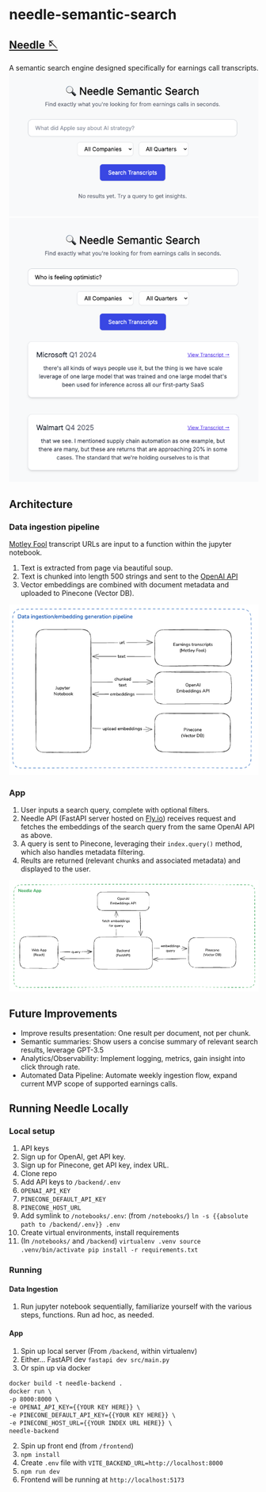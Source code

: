 # needle-semantic-search
## [Needle 🪡](https://needle-semantic-search.vercel.app/)
A semantic search engine designed specifically for earnings call transcripts.
<img src="docs/app_1.png">
<img src="docs/app_2.png">

## Architecture
### Data ingestion pipeline
[Motley Fool](https://www.fool.com/) transcript URLs are input to a function within the jupyter notebook.
1. Text is extracted from page via beautiful soup.
2. Text is chunked into length 500 strings and sent to the [OpenAI API](https://platform.openai.com/docs/guides/embeddings)
3. Vector embeddings are combined with document metadata and uploaded to Pinecone (Vector DB).
<img src="docs/data_ingestion_pipeline.png">

### App
1. User inputs a search query, complete with optional filters.
2. Needle API (FastAPI server hosted on [Fly.io](https://fly.io/)) receives request and fetches the embeddings of the search query from the same OpenAI API as above.
3. A query is sent to Pinecone, leveraging their `index.query()` method, which also handles metadata filtering.
4. Reults are returned (relevant chunks and associated metadata) and displayed to the user.
<img src="docs/app_diagram.png">

## Future Improvements
- Improve results presentation: One result per document, not per chunk.
- Semantic summaries: Show users a concise summary of relevant search results, leverage GPT-3.5
- Analytics/Observability: Implement logging, metrics, gain insight into click through rate.
- Automated Data Pipeline: Automate weekly ingestion flow, expand current MVP scope of supported earnings calls.

## Running Needle Locally
### Local setup
1. API keys
  1. Sign up for OpenAI, get API key.
  2. Sign up for Pinecone, get API key, index URL.
2. Clone repo
3. Add API keys to `/backend/.env`
  1. `OPENAI_API_KEY`
  2. `PINECONE_DEFAULT_API_KEY`
  3. `PINECONE_HOST_URL`
4. Add symlink to `/notebooks/.env`: (from `/notebooks/`) 
    ```ln -s {{absolute path to /backend/.env}} .env```
5. Create virtual environments, install requirements
  1. (In `/notebooks/` and `/backend`) 
    ```
    virtualenv .venv
    source .venv/bin/activate
    pip install -r requirements.txt
    ```
### Running
#### Data Ingestion
1. Run jupyter notebook sequentially, familiarize yourself with the various steps, functions. Run ad hoc, as needed.
#### App
1. Spin up local server (From `/backend`, within virtualenv) 
  1. Either... FastAPI dev
  ```fastapi dev src/main.py```
  2. Or spin up via docker
  ```
  docker build -t needle-backend .
  docker run \
  -p 8000:8000 \
  -e OPENAI_API_KEY={{YOUR KEY HERE}} \
  -e PINECONE_DEFAULT_API_KEY={{YOUR KEY HERE}} \
  -e PINECONE_HOST_URL={{YOUR INDEX URL HERE}} \
  needle-backend
  ```
2. Spin up front end (from `/frontend`)
  1. `npm install`
  2. Create `.env` file with
  ```VITE_BACKEND_URL=http://localhost:8000```
  3. `npm run dev`
  4. Frontend will be running at `http://localhost:5173`
